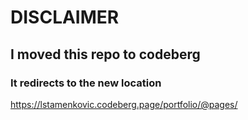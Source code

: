 # DISCLAIMER  
## I moved this repo to codeberg
### It redirects to the new location
https://lstamenkovic.codeberg.page/portfolio/@pages/
